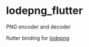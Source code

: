 # lodepng_flutter

PNG encoder and decoder

flutter binding for [lodepng](https://github.com/lvandeve/lodepng/tree/master)